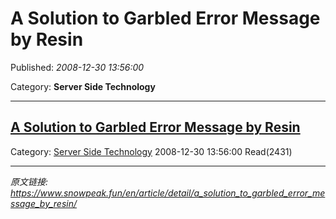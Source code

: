 # A Solution to Garbled Error Message by Resin

Published: *2008-12-30 13:56:00*

Category: __Server Side Technology__

---------

## [A Solution to Garbled Error Message by Resin](/en/article/detail/a_solution_to_garbled_error_message_by_resin/)

Category: [Server Side Technology](/en/article/category/server_side_technology/) 2008-12-30 13:56:00 Read(2431)


---
*原文链接: https://www.snowpeak.fun/en/article/detail/a_solution_to_garbled_error_message_by_resin/*
